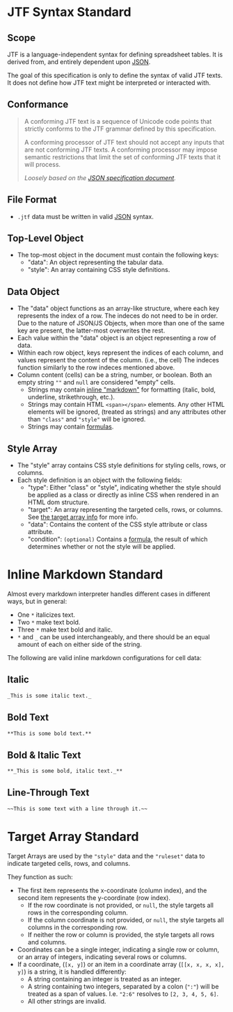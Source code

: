 # JTF Syntax Standard

## Scope

JTF is a language-independent syntax for defining spreadsheet tables. It is derived from, and entirely dependent upon [JSON](https://www.json.org).

The goal of this specification is only to define the syntax of valid JTF texts. It does not define how JTF text might be interpreted or interacted with.

## Conformance

> A conforming JTF text is a sequence of Unicode code points that strictly conforms to the JTF grammar defined by this specification.
>
> A conforming processor of JTF text should not accept any inputs that are not conforming JTF texts. A conforming processor may impose semantic restrictions that limit the set of conforming JTF texts that it will process.
>
> _Loosely based on the [JSON specification document](https://ecma-international.org/wp-content/uploads/ECMA-404_2nd_edition_december_2017.pdf)._

## File Format

-   `.jtf` data must be written in valid [JSON](https://www.json.org/) syntax.

## Top-Level Object

-   The top-most object in the document must contain the following keys:
    -   "data": An object representing the tabular data.
    -   "style": An array containing CSS style definitions.

## Data Object

-   The "data" object functions as an array-like structure, where each key represents the index of a row. The indeces do not need to be in order. Due to the nature of JSON/JS Objects, when more than one of the same key are present, the latter-most overwrites the rest.
-   Each value within the "data" object is an object representing a row of data.
-   Within each row object, keys represent the indices of each column, and values represent the content of the column. (i.e., the cell) The indeces function similarly to the row indeces mentioned above.
-   Column content (cells) can be a string, number, or boolean. Both an empty string `""` and `null` are considered "empty" cells.
    -   Strings may contain [inline "markdown"](#inline-markdown-standard) for formatting (italic, bold, underline, strikethrough, etc.).
    -   Strings may contain HTML `<span></span>` elements. Any other HTML elements will be ignored, (treated as strings) and any attributes other than `"class"` and `"style"` will be ignored.
    -   Strings may contain [formulas](FORMULAS.md).

## Style Array

-   The "style" array contains CSS style definitions for styling cells, rows, or columns.
-   Each style definition is an object with the following fields:
    -   "type": Either "class" or "style", indicating whether the style should be applied as a class or directly as inline CSS when rendered in an HTML dom structure.
    -   "target": An array representing the targeted cells, rows, or columns. See [the target array info](#target-array-standard) for more info.
    -   "data": Contains the content of the CSS style attribute or class attribute.
    -   "condition": `(optional)` Contains a [formula](FORMULAS.md), the result of which determines whether or not the style will be applied.

# Inline Markdown Standard

Almost every markdown interpreter handles different cases in different ways, but in general:

-   One `*` italicizes text.
-   Two `*` make text bold.
-   Three `*` make text bold and italic.
-   `*` and `_` can be used interchangeably, and there should be an equal amount of each on either side of the string.

The following are valid inline markdown configurations for cell data:

## Italic

```markdown
_This is some italic text._
```

## Bold Text

```markdown
**This is some bold text.**
```

## Bold & Italic Text

```markdown
**_This is some bold, italic text._**
```

## Line-Through Text

```markdown
~~This is some text with a line through it.~~
```

# Target Array Standard

Target Arrays are used by the `"style"` data and the `"ruleset"` data to indicate targeted cells, rows, and columns.

They function as such:

-   The first item represents the x-coordinate (column index), and the second item represents the y-coordinate (row index).
    -   If the row coordinate is not provided, or `null`, the style targets all rows in the corresponding column.
    -   If the column coordinate is not provided, or `null`, the style targets all columns in the corresponding row.
    -   If neither the row or column is provided, the style targets all rows and columns.
-   Coordinates can be a single integer, indicating a single row or column, or an array of integers, indicating several rows or columns.
-   If a coordinate, (`[x, y]`) or an item in a coordinate array (`[[x, x, x, x], y]`) is a string, it is handled differently:
    -   A string containing an integer is treated as an integer.
    -   A string containing two integers, separated by a colon (`":"`) will be treated as a span of values. I.e. `"2:6"` resolves to `[2, 3, 4, 5, 6]`.
    -   All other strings are invalid.
